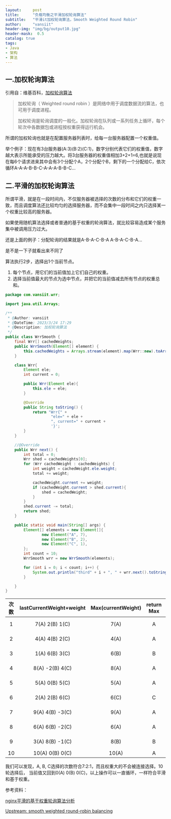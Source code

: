 ```yaml
---
layout:     post
title:      "负载均衡之平滑加权轮询算法"
subtitle:   "平滑it加权轮询算法，Smooth Weighted Round Robin"
author:     "vansiit"
header-img: "img/bg/output10.jpg"
header-mask:  0.5
catalog: true
tags:
- Java
- 架构
- 算法
---
```


## 一.加权轮询算法

引用自：维基百科，[加权轮询算法](https://zh.wikipedia.org/wiki/%E5%8A%A0%E6%9D%83%E8%BD%AE%E8%AF%A2%E7%AE%97%E6%B3%95)
> 加权轮询（ Weighted round robin ）是网络中用于调度数据流的算法，也可用于调度进程。
> 
> 加权轮询是轮询调度的一般化。加权轮询在队列或一系列任务上循环，每个轮次中各数据包或进程按权重获得运行机会。

所谓的加权轮询也就是在配置服务器列表时，给每一台服务器配置一个权重值。 

举个例子：现在有3台服务器(A:3)(B:2)(C:1)，数字分别代表它们的权重值，数字越大表示所能承受的压力越大。将3台服务器的权重值相加3+2+1=6,也就是说现在每6个请求进来其中会有3个分配个A，2个分配个B，剩下的一个分配给C，依次循环A-A-A-B-B-C-A-A-A-B-B-C...

## 二.平滑的加权轮询算法

所谓平滑，就是在一段时间内，不仅服务器被选择的次数的分布和它们的权重一致，而且调度算法还比较均匀的选择服务器，而不会集中一段时间之内只选择某一个权重比较高的服务器。

如果使用随机算法选择或者普通的基于权重的轮询算法，就比较容易造成某个服务集中被调用压力过大。

还是上面的例子：分配轮询的结果就是A-B-A-C-B-A A-B-A-C-B-A...

是不是一下子就看出来不同了

算法执行2步，选择出1个当前节点。
1. 每个节点，用它们的当前值加上它们自己的权重。
2. 选择当前值最大的节点为选中节点，并把它的当前值减去所有节点的权重总和。

```java
package com.vansiit.wrr;

import java.util.Arrays;

/**
 * @Author: vansiit
 * @DateTime: 2023/3/24 17:29
 * @Description: 加权轮询算法
 */
public class WrrSmooth {
    final Wrr[] cachedWeights;
    public WrrSmooth(Element[] element) {
        this.cachedWeights = Arrays.stream(element).map(Wrr::new).toArray(Wrr[]::new);
    }

    class Wrr{
        Element ele;
        int current = 0;

        public Wrr(Element ele){
            this.ele = ele;
        }

        @Override
        public String toString() {
            return "Wrr{" +
                    "ele=" + ele +
                    ", current=" + current +
                    '}';
        }
    }

    //@Override
    public Wrr next() {
        int total = 0;
        Wrr shed = cachedWeights[0];
        for (Wrr cachedWeight : cachedWeights) {
            int weight = cachedWeight.ele.weight;
            total += weight;

            cachedWeight.current += weight;
            if (cachedWeight.current > shed.current){
                shed = cachedWeight;
            }
        }
        shed.current -= total;
        return shed;
    }

    public static void main(String[] args) {
        Element[] elements = new Element[]{
                new Element("A", 7),
                new Element("B", 2),
                new Element("C", 1),
        };
        int count = 10;
        WrrSmooth wrr = new WrrSmooth(elements);

        for (int i = 0; i < count; i++) {
            System.out.println("third" + i + ", " + wrr.next().toString() + ",");
        }

    }
}

```

| 次数  | lastCurrentWeight+weight  | Max(currentWeight) |    return Max    |  currentWeight - totalWeight    |
|:---:|:-------------------------:|:------------------:|:----------------:|:-------------------------------:|
|  1  |     7(A)  2(B)  1(C)      |        7(A)        |        A         |        -3(A)  2(B)  1(C)        |
|  2  |     4(A)  4(B)  2(C)      |        4(A)        |        A         |        -6(A)  4(B)  2(C)        |
|  3  |     1(A)  6(B)  3(C)      |        6(B)        |        B         |        1(A)  -4(B)  3(C)        |
|  4  |     8(A)  -2(B)  4(C)     |        8(A)        |        A         |       -2(A)  -2(B)  4(C)        |
|  5  |     5(A)  0(B)  5(C)      |        5(A)        |        A         |        -5(A)  0(B)  5(C)        |
|  6  |     2(A)  2(B)  6(C)      |        6(C)        |        C         |        2(A)  2(B)  -4(C)        |
|  7  |     9(A)  4(B)  -3(C)     |        9(A)        |        A         |       -1(A)  4(B)  -3(C)        |
|  8  |     6(A)  6(B)  -2(C)     |        6(A)        |        A         |       -4(A)  6(B)  -2(C)        |
|  9  |     3(A)  8(B)  -1(C)     |        8(B)        |        B         |       3(A)  -2(B)  -1(C)        |
| 10  |     10(A)  0(B)  0(C)     |       10(A)        |        A         |        0(A)  0(B)  0(C)         |

我们可以发现，A, B, C选择的次数符合7:2:1，而且权重大的不会被连接选择。10轮选择后， 当前值又回到0(A)  0(B)  0(C)，以上操作可以一直循环，一样符合平滑和基于权重。

参考资料：

[nginx平滑的基于权重轮询算法分析](https://tenfy.cn/2018/11/12/smooth-weighted-round-robin/)

[Upstream: smooth weighted round-robin balancing](https://github.com/phusion/nginx/commit/27e94984486058d73157038f7950a0a36ecc6e35)
